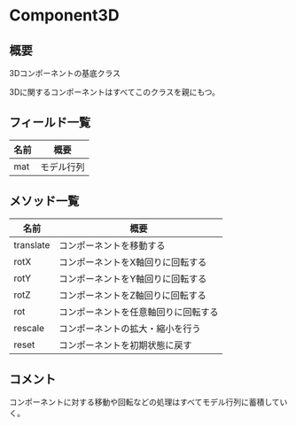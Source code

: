# Component3D

## 概要

3Dコンポーネントの基底クラス

3Dに関するコンポーネントはすべてこのクラスを親にもつ。

## フィールド一覧

| 名前 | 概要       |
| ---- | ---------- |
| mat  | モデル行列 |

## メソッド一覧

| 名前      | 概要                                 |
| --------- | ------------------------------------ |
| translate | コンポーネントを移動する             |
| rotX      | コンポーネントをX軸回りに回転する    |
| rotY      | コンポーネントをY軸回りに回転する    |
| rotZ      | コンポーネントをZ軸回りに回転する    |
| rot       | コンポーネントを任意軸回りに回転する |
| rescale   | コンポーネントの拡大・縮小を行う     |
| reset     | コンポーネントを初期状態に戻す       |

## コメント

コンポーネントに対する移動や回転などの処理はすべてモデル行列に蓄積していく。

